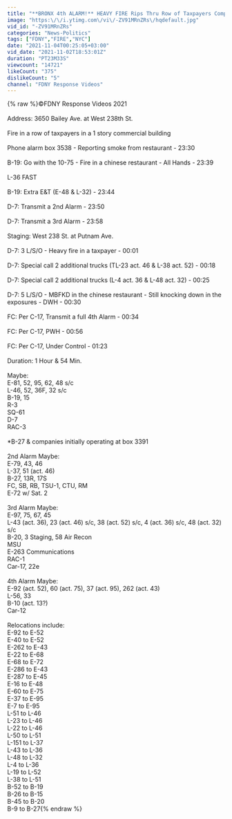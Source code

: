 ```yaml
---
title: "**BRONX 4th ALARM!** HEAVY FIRE Rips Thru Row of Taxpayers Companies Respond Understaffed [Box 3538]"
image: "https:\/\/i.ytimg.com\/vi\/-ZV91MRnZRs\/hqdefault.jpg"
vid_id: "-ZV91MRnZRs"
categories: "News-Politics"
tags: ["FDNY","FIRE","NYC"]
date: "2021-11-04T00:25:05+03:00"
vid_date: "2021-11-02T18:53:01Z"
duration: "PT23M33S"
viewcount: "14721"
likeCount: "375"
dislikeCount: "5"
channel: "FDNY Response Videos"
---
```

{% raw %}©FDNY Response Videos 2021<br /><br />Address: 3650 Bailey Ave. at West 238th St.<br /><br />Fire in a row of taxpayers in a 1 story commercial building<br /><br />Phone alarm box 3538 - Reporting smoke from restaurant - 23:30<br /><br />B-19: Go with the 10-75 - Fire in a chinese restaurant - All Hands - 23:39<br /><br />L-36 FAST<br /><br />B-19: Extra E&amp;T (E-48 &amp; L-32) - 23:44<br /><br />D-7: Transmit a 2nd Alarm - 23:50<br /><br />D-7: Transmit a 3rd Alarm - 23:58<br /><br />Staging: West 238 St. at Putnam Ave.<br /><br />D-7: 3 L/S/O - Heavy fire in a taxpayer - 00:01<br /><br />D-7: Special call 2 additional trucks (TL-23 act. 46 &amp; L-38 act. 52) - 00:18<br /><br />D-7: Special call 2 additional trucks (L-4 act. 36 &amp; L-48 act. 32) - 00:25<br /><br />D-7: 5 L/S/O - MBFKD in the chinese restaurant - Still knocking down in the exposures - DWH - 00:30<br /><br />FC: Per C-17, Transmit a full 4th Alarm - 00:34<br /><br />FC: Per C-17, PWH - 00:56<br /><br />FC: Per C-17, Under Control - 01:23<br /><br />Duration: 1 Hour &amp; 54 Min.<br /><br />Maybe:<br />E-81, 52, 95, 62, 48 s/c<br />L-46, 52, 36F, 32 s/c<br />B-19, 15<br />R-3<br />SQ-61<br />D-7<br />RAC-3<br /><br />*B-27 &amp; companies initially operating at box 3391<br /><br />2nd Alarm Maybe:<br />E-79, 43, 46<br />L-37, 51 (act. 46) <br />B-27, 13R, 17S<br />FC, SB, RB, TSU-1, CTU, RM<br />E-72 w/ Sat. 2<br /><br />3rd Alarm Maybe:<br />E-97, 75, 67, 45<br />L-43 (act. 36), 23 (act. 46) s/c, 38 (act. 52) s/c, 4 (act. 36) s/c, 48 (act. 32) s/c<br />B-20, 3 Staging, 58 Air Recon <br />MSU<br />E-263 Communications<br />RAC-1<br />Car-17, 22e<br /><br />4th Alarm Maybe:<br />E-92 (act. 52), 60 (act. 75), 37 (act. 95), 262 (act. 43) <br />L-56, 33<br />B-10 (act. 13?)<br />Car-12<br /><br />Relocations include:<br />E-92 to E-52<br />E-40 to E-52<br />E-262 to E-43<br />E-22 to E-68<br />E-68 to E-72<br />E-286 to E-43<br />E-287 to E-45<br />E-16 to E-48<br />E-60 to E-75<br />E-37 to E-95<br />E-7 to E-95<br />L-51 to L-46<br />L-23 to L-46<br />L-22 to L-46<br />L-50 to L-51<br />L-151 to L-37<br />L-43 to L-36<br />L-48 to L-32<br />L-4 to L-36<br />L-19 to L-52<br />L-38 to L-51<br />B-52 to B-19<br />B-26 to B-15<br />B-45 to B-20<br />B-9 to B-27{% endraw %}
